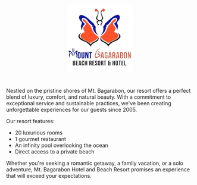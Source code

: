<div align="center">
    <img src="public/logo.png">
    <h1></h1>
</div>

Nestled on the pristine shores of Mt. Bagarabon, our resort offers a perfect blend of luxury, comfort, and natural beauty. With a commitment to exceptional service and sustainable practices, we've been creating unforgettable experiences for our guests since 2005.

Our resort features:
- 20 luxurious rooms
- 1 gourmet restaurant
- An infinity pool overlooking the ocean
- Direct access to a private beach

Whether you're seeking a romantic getaway, a family vacation, or a solo adventure, Mt. Bagarabon Hotel and Beach Resort promises an experience that will exceed your expectations.

